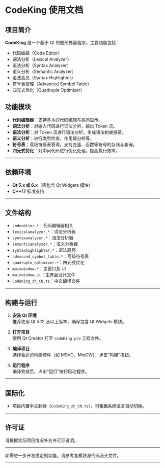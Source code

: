 
# CodeKing 使用文档

## 项目简介

**CodeKing** 是一个基于 Qt 的图形界面程序，主要功能包括：

- 代码编辑（Code Editor）
- 词法分析（Lexical Analyzer）
- 语法分析（Syntax Analyzer）
- 语义分析（Semantic Analyzer）
- 语法高亮（Syntax Highlighter）
- 符号表管理（Advanced Symbol Table）
- 四元式优化（Quadruple Optimizer）

## 功能模块

- **代码编辑器**：支持基本的代码编辑与高亮显示。
- **词法分析**：对输入代码进行词法分析，输出 Token 流。
- **语法分析**：对 Token 流进行语法分析，生成语法树或报错。
- **语义分析**：进行类型检查、作用域分析等。
- **符号表**：高级符号表管理，支持变量、函数等符号的存储与查询。
- **四元式优化**：对中间代码进行优化处理，提高执行效率。

---

## 依赖环境

- **Qt 5.x 或 6.x**（需包含 Qt Widgets 模块）
- **C++17** 标准支持

---

## 文件结构

- `codeeditor.*`：代码编辑器相关
- `lexicalanalyzer.*`：词法分析器
- `syntaxanalyzer.*`：语法分析器
- `semanticanalyzer.*`：语义分析器
- `syntaxhighlighter.*`：语法高亮
- `advanced_symbol_table.*`：高级符号表
- `quadruple_optimizer.*`：四元式优化
- `mainwindow.*`：主窗口及 UI
- `mainwindow.ui`：主界面设计文件
- `CodeKing_zh_CN.ts`：中文翻译文件

---

## 构建与运行

1. **安装 Qt 环境**  
   推荐使用 Qt 5.12 及以上版本，确保包含 Qt Widgets 模块。

2. **打开项目**  
   使用 Qt Creator 打开 `CodeKing.pro` 工程文件。

3. **编译项目**  
   选择合适的构建套件（如 MSVC、MinGW），点击“构建”按钮。

4. **运行程序**  
   编译完成后，点击“运行”按钮启动程序。

---

## 国际化

- 项目内置中文翻译（`CodeKing_zh_CN.ts`），可根据系统语言自动切换。

---

## 许可证

请根据实际项目情况补充许可证说明。

---

如需进一步开发或定制功能，请参考各模块源代码及头文件。

---
